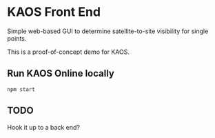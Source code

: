 # KAOS Front End

Simple web-based GUI to determine satellite-to-site visibility for single points.

This is a proof-of-concept demo for KAOS.

## Run KAOS Online locally

```
npm start
```

## TODO

Hook it up to a back end?
